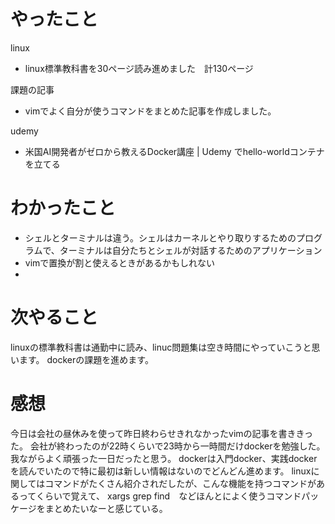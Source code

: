 # やったこと
linux
- linux標準教科書を30ページ読み進めました　計130ページ


課題の記事

- vimでよく自分が使うコマンドをまとめた記事を作成しました。

udemy
- 米国AI開発者がゼロから教えるDocker講座 | Udemy でhello-worldコンテナを立てる

# わかったこと
- シェルとターミナルは違う。シェルはカーネルとやり取りするためのプログラムで、ターミナルは自分たちとシェルが対話するためのアプリケーション
- vimで置換が割と使えるときがあるかもしれない
- 

# 次やること
linuxの標準教科書は通勤中に読み、linuc問題集は空き時間にやっていこうと思います。
dockerの課題を進めます。

# 感想
今日は会社の昼休みを使って昨日終わらせきれなかったvimの記事を書ききった。
会社が終わったのが22時くらいで23時から一時間だけdockerを勉強した。我ながらよく頑張った一日だったと思う。
dockerは入門docker、実践dockerを読んでいたので特に最初は新しい情報はないのでどんどん進めます。
linuxに関してはコマンドがたくさん紹介されだしたが、こんな機能を持つコマンドがあるってくらいで覚えて、
xargs grep find　などほんとによく使うコマンドパッケージをまとめたいなーと感じている。
